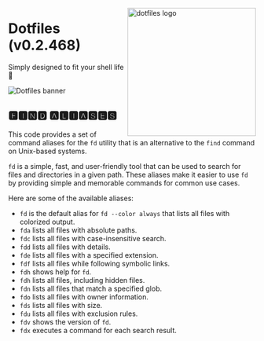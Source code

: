 <!-- markdownlint-disable MD033 MD041 MD043 -->

<img src="https://kura.pro/dotfiles/v2/images/logos/dotfiles.svg"
alt="dotfiles logo" width="261" align="right" />

<!-- markdownlint-enable MD033 MD041 -->

# Dotfiles (v0.2.468)

Simply designed to fit your shell life 🐚

![Dotfiles banner][banner]

## 🅵🅸🅽🅳 🅰🅻🅸🅰🆂🅴🆂

This code provides a set of command aliases for the `fd` utility that is
an alternative to the `find` command on Unix-based systems.

`fd` is a simple, fast, and user-friendly tool that can be used to
search for files and directories in a given path. These aliases make it
easier to use `fd` by providing simple and memorable commands for common
use cases.

Here are some of the available aliases:

- `fd` is the default alias for `fd --color always` that lists all files
  with colorized output.
- `fda` lists all files with absolute paths.
- `fdc` lists all files with case-insensitive search.
- `fdd` lists all files with details.
- `fde` lists all files with a specified extension.
- `fdf` lists all files while following symbolic links.
- `fdh` shows help for `fd`.
- `fdh` lists all files, including hidden files.
- `fdn` lists all files that match a specified glob.
- `fdo` lists all files with owner information.
- `fds` lists all files with size.
- `fdu` lists all files with exclusion rules.
- `fdv` shows the version of `fd`.
- `fdx` executes a command for each search result.

[banner]: https://kura.pro/dotfiles/v2/images/titles/title-dotfiles.svg
